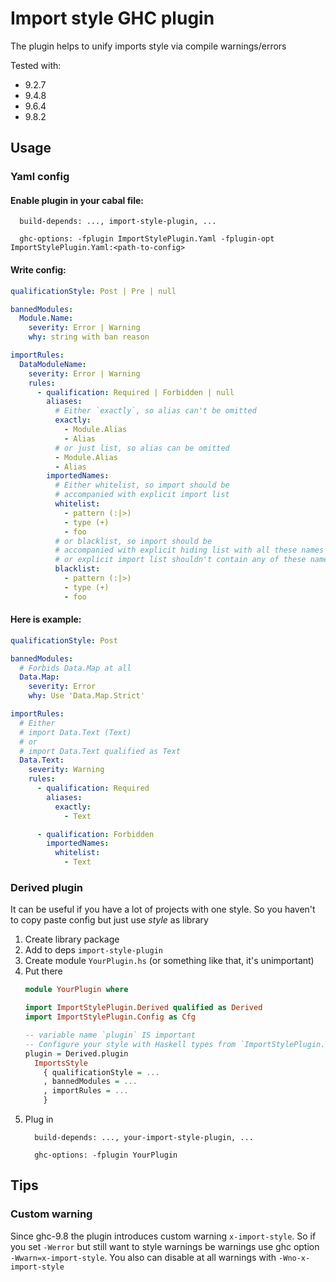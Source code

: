 # Import style GHC plugin

The plugin helps to unify imports style via compile warnings/errors

Tested with:
  * 9.2.7
  * 9.4.8
  * 9.6.4
  * 9.8.2

## Usage

### Yaml config
#### Enable plugin in your cabal file:
```cabal
  build-depends: ..., import-style-plugin, ...

  ghc-options: -fplugin ImportStylePlugin.Yaml -fplugin-opt ImportStylePlugin.Yaml:<path-to-config>
```
#### Write config:

```yaml
qualificationStyle: Post | Pre | null

bannedModules:
  Module.Name:
    severity: Error | Warning
    why: string with ban reason

importRules:
  DataModuleName:
    severity: Error | Warning
    rules:
      - qualification: Required | Forbidden | null
        aliases:
          # Either `exactly`, so alias can't be omitted 
          exactly:
            - Module.Alias
            - Alias
          # or just list, so alias can be omitted
          - Module.Alias
          - Alias
        importedNames:
          # Either whitelist, so import should be 
          # accompanied with explicit import list 
          whitelist:
            - pattern (:|>) 
            - type (+)
            - foo
          # or blacklist, so import should be 
          # accompanied with explicit hiding list with all these names
          # or explicit import list shouldn't contain any of these names 
          blacklist:
            - pattern (:|>) 
            - type (+)
            - foo
```
#### Here is example:
```yaml
qualificationStyle: Post

bannedModules:
  # Forbids Data.Map at all
  Data.Map:
    severity: Error
    why: Use 'Data.Map.Strict'

importRules:
  # Either
  # import Data.Text (Text)
  # or
  # import Data.Text qualified as Text
  Data.Text:
    severity: Warning
    rules:
      - qualification: Required
        aliases:
          exactly: 
            - Text

      - qualification: Forbidden
        importedNames:
          whitelist: 
            - Text
```
### Derived plugin
It can be useful if you have a lot of projects with one style. So you haven't to copy paste config but just use _style_ as library

  1. Create library package
  2. Add to deps `import-style-plugin`
  3. Create module `YourPlugin.hs` (or something like that, it's unimportant)
  4. Put there 
      ```haskell
      module YourPlugin where
      
      import ImportStylePlugin.Derived qualified as Derived
      import ImportStylePlugin.Config as Cfg

      -- variable name `plugin` IS important
      -- Configure your style with Haskell types from `ImportStylePlugin.Config`
      plugin = Derived.plugin
        ImportsStyle
          { qualificationStyle = ...
          , bannedModules = ...
          , importRules = ... 
          }
      ```
  5. Plug in
      ```cabal
        build-depends: ..., your-import-style-plugin, ...

        ghc-options: -fplugin YourPlugin
      ```
## Tips
### Custom warning
Since ghc-9.8 the plugin introduces custom warning `x-import-style`. So if you set `-Werror` but still want to style warnings be warnings use ghc option `-Wwarn=x-import-style`. You also can disable at all warnings with `-Wno-x-import-style`